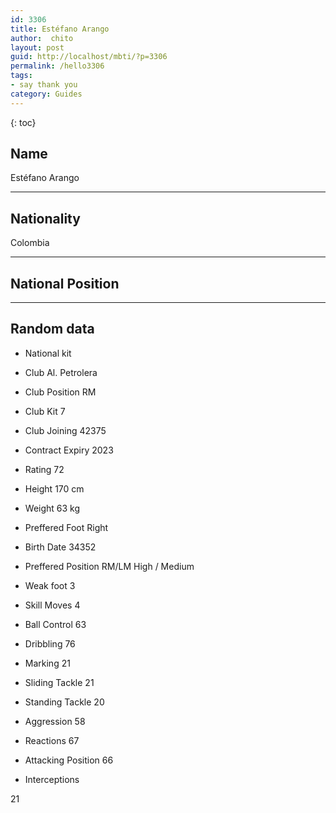 ```yaml
---
id: 3306
title: Estéfano Arango
author:  chito 
layout: post
guid: http://localhost/mbti/?p=3306
permalink: /hello3306
tags:
- say thank you
category: Guides
---
```



{: toc}


## Name  
Estéfano Arango 

* * *

## Nationality  
Colombia 

* * *

## National Position 

* * *

## Random data 

  * National kit 
  * Club 
Al. Petrolera 

  * Club Position 
RM 

  * Club Kit 
7 

  * Club Joining 
42375 

  * Contract Expiry 
2023 

  * Rating 
72 

  * Height 
170 cm 

  * Weight 
63 kg 

  * Preffered Foot 
Right 

  * Birth Date 
34352 

  * Preffered Position 
RM/LM High / Medium 

  * Weak foot 
3 

  * Skill Moves 
4 

  * Ball Control 
63 

  * Dribbling 
76 

  * Marking 
21 

  * Sliding Tackle 
21 

  * Standing Tackle 
20 

  * Aggression 
58 

  * Reactions 
67 

  * Attacking Position 
66 

  * Interceptions 

21</ul>